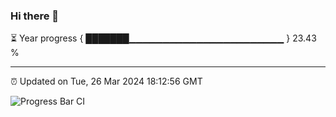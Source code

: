 ### Hi there 👋

⏳ Year progress { ███████▁▁▁▁▁▁▁▁▁▁▁▁▁▁▁▁▁▁▁▁▁▁▁ } 23.43 %

---

⏰ Updated on Tue, 26 Mar 2024 18:12:56 GMT

![Progress Bar CI](https://github.com/liununu/liununu/workflows/Progress%20Bar%20CI/badge.svg)

